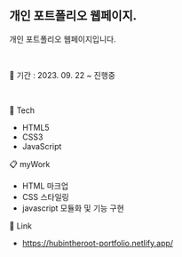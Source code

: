 ## 개인 포트폴리오 웹페이지.
개인 포트폴리오 웹페이지입니다.

<br/>

📅 기간 : 2023. 09. 22 ~ 진행중

<br/>

🔨 Tech

* HTML5
* CSS3
* JavaScript

📋 myWork

* HTML 마크업
* CSS 스타일링
* javascript 모듈화 및 기능 구현

📍 Link

* https://hubintheroot-portfolio.netlify.app/
<br/>
<br/>